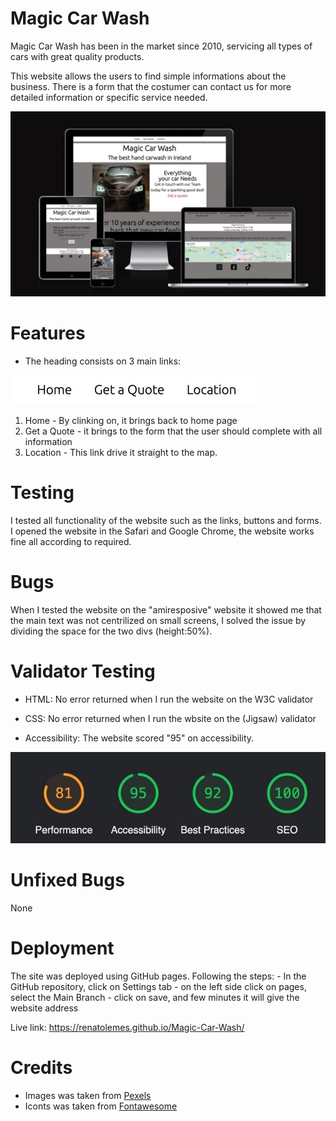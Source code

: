 # Magic Car Wash

Magic Car Wash has been in the market since 2010, servicing all types of cars with great quality products.

This website allows the users to find simple informations about the business. There is a form that the costumer can contact us for more detailed information or specific service needed.

![Screens_picture](/assets/img/webscreen.jpeg)

# Features

- The heading consists on 3 main links: 

![](/assets/img/links.jpeg)

 1. Home - By clinking on, it brings back to home page
 2. Get a Quote - it brings to the form that the user should complete with all information
 3. Location - This link drive it straight to the map.

 # Testing

I tested all functionality of the website such as the links, buttons and forms. I opened the website in the Safari and Google Chrome, the website works fine all according to required. 

# Bugs

When I tested the website on the "amiresposive" website it showed me that the main text was not centrilized on small screens, I solved the issue by dividing the space for the two divs (height:50%).

# Validator Testing

- HTML: No error returned when I run the website on the W3C validator

- CSS: No error returned when I run the wbsite on the (Jigsaw) validator

- Accessibility: The website scored "95" on accessibility.

![](/assets/img/Accessibilityscore.jpeg)

# Unfixed Bugs

None

# Deployment

The site was deployed using GitHub pages. Following the steps:
    - In the GitHub repository, click on Settings tab
    - on the left side click on pages, select the Main Branch
    - click on save, and few minutes it will give the website address

Live link: https://renatolemes.github.io/Magic-Car-Wash/

# Credits

- Images was taken from [Pexels](https://www.pexels.com/)
- Iconts was taken from [Fontawesome](https://fontawesome.com/icons)
